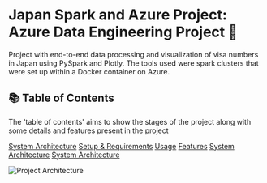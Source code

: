 # Japan Spark and Azure Project: Azure Data Engineering Project 🎌

Project with end-to-end data processing and visualization of visa numbers in Japan using PySpark and Plotly. The tools used were spark clusters that were set up within a Docker container on Azure.

## 📚 Table of Contents

The 'table of contents' aims to show the stages of the project along with some details and features present in the project

[System Architecture](#python)
[Setup & Requirements](#python)
[Usage](#python)
[Features](#python)
[System Architecture](#python)
[System Architecture](#python)

![Project Architecture]((https://github.com/tertub2/Japan_SparkandAzure_Project/blob/master/Architecture.png)https://github.com/tertub2/Japan_SparkandAzure_Project/blob/master/Architecture.png)
